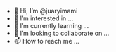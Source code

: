 - 👋 Hi, I’m @juaryimami
- 👀 I’m interested in ...
- 🌱 I’m currently learning ...
- 💞️ I’m looking to collaborate on ...
- 📫 How to reach me ...

<!---
juaryimami/juaryimami is a ✨ special ✨ repository because its `README.md` (this file) appears on your GitHub profile.
You can click the Preview link to take a look at your changes.
--->
